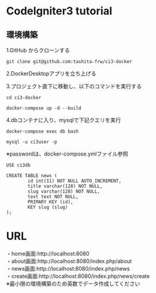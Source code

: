 # CodeIgniter3 tutorial  

## 環境構築  

1.GitHub からクローンする
```
git clone git@github.com:tashita-frw/ci3-docker
```  

2.DockerDesktopアプリを立ち上げる  

3.プロジェクト直下に移動し、以下のコマンドを実行する  
```
cd ci3-docker
```
```
docker-compose up -d --build
```

4.dbコンテナに入り、mysqlで下記クエリを実行
```
docker-compose exec db bash
```
```
mysql -u ci3user -p
```
※passwordは、docker-compose.ymlファイル参照
```
USE ci3db
```
```
CREATE TABLE news (
        id int(11) NOT NULL AUTO_INCREMENT,
        title varchar(128) NOT NULL,
        slug varchar(128) NOT NULL,
        text text NOT NULL,
        PRIMARY KEY (id),
        KEY slug (slug)
);
```

# URL  
・home画面:http://localhost:8080  
・about画面:http://localhost:8080/index.php/about  
・news画面:http://localhost:8080/index.php/news  
・create画面:http://localhost:8080/index.php/news/create  
※最小限の環境構築のため英数でデータ作成してください
  
